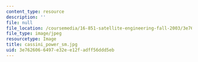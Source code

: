 ```yaml
---
content_type: resource
description: ''
file: null
file_location: /coursemedia/16-851-satellite-engineering-fall-2003/3e7626066497e32ee12fadff56ddd5eb_cassini_power_sm.jpg
file_type: image/jpeg
resourcetype: Image
title: cassini_power_sm.jpg
uid: 3e762606-6497-e32e-e12f-adff56ddd5eb
---
```

